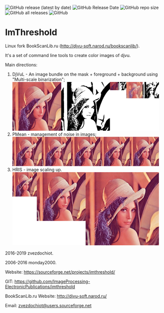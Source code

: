 ![GitHub release (latest by date)](https://img.shields.io/github/v/release/ImageProcessing-ElectronicPublications/imthreshold)
![GitHub Release Date](https://img.shields.io/github/release-date/ImageProcessing-ElectronicPublications/imthreshold)
![GitHub repo size](https://img.shields.io/github/repo-size/ImageProcessing-ElectronicPublications/imthreshold)
![GitHub all releases](https://img.shields.io/github/downloads/ImageProcessing-ElectronicPublications/imthreshold/total)
![GitHub](https://img.shields.io/github/license/ImageProcessing-ElectronicPublications/imthreshold)

# ImThreshold

Linux fork BookScanLib.ru (http://djvu-soft.narod.ru/bookscanlib/).

It's a set of command line tools to create color images of djvu.

Main directions:

 1) DjVuL - An image bundle on the mask + foreground + background using "Multi-scale binarization";
 ![DjVuL](https://github.com/zvezdochiot/imthreshold/blob/master/images/djvul_small.jpg)
 2) PMean - management of noise in images;
 ![Possible Mean](https://github.com/zvezdochiot/imthreshold/blob/master/images/pmean_small.jpg)
 3) HRIS - image scaling up.
 ![Half Reverse Interpolation Scale](https://github.com/zvezdochiot/imthreshold/blob/master/images/hris_small.jpg)

 2016-2019 zvezdochiot.

 2006-2016 monday2000.

 Website: https://sourceforge.net/projects/imthreshold/

 GIT: https://github.com/ImageProcessing-ElectronicPublications/imthreshold

 BookScanLib.ru Website: http://djvu-soft.narod.ru/

 Email: zvezdochiot@users.sourceforge.net

